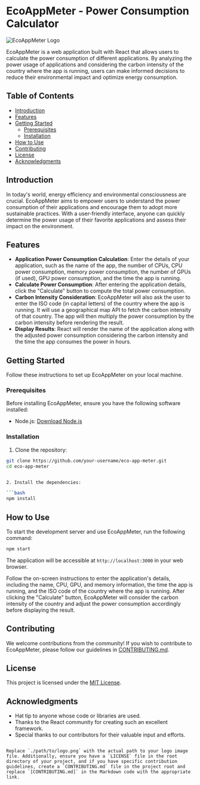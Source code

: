 # EcoAppMeter - Power Consumption Calculator

![EcoAppMeter Logo](./path/to/logo.png)

EcoAppMeter is a web application built with React that allows users to calculate the power consumption of different applications. By analyzing the power usage of applications and considering the carbon intensity of the country where the app is running, users can make informed decisions to reduce their environmental impact and optimize energy consumption.

## Table of Contents
- [Introduction](#introduction)
- [Features](#features)
- [Getting Started](#getting-started)
  - [Prerequisites](#prerequisites)
  - [Installation](#installation)
- [How to Use](#how-to-use)
- [Contributing](#contributing)
- [License](#license)
- [Acknowledgments](#acknowledgments)

## Introduction

In today's world, energy efficiency and environmental consciousness are crucial. EcoAppMeter aims to empower users to understand the power consumption of their applications and encourage them to adopt more sustainable practices. With a user-friendly interface, anyone can quickly determine the power usage of their favorite applications and assess their impact on the environment.

## Features

- **Application Power Consumption Calculation**: Enter the details of your application, such as the name of the app, the number of CPUs, CPU power consumption, memory power consumption, the number of GPUs (if used), GPU power consumption, and the time the app is running.
- **Calculate Power Consumption**: After entering the application details, click the "Calculate" button to compute the total power consumption.
- **Carbon Intensity Consideration**: EcoAppMeter will also ask the user to enter the ISO code (in capital letters) of the country where the app is running. It will use a geographical map API to fetch the carbon intensity of that country. The app will then multiply the power consumption by the carbon intensity before rendering the result.
- **Display Results**: React will render the name of the application along with the adjusted power consumption considering the carbon intensity and the time the app consumes the power in hours.

## Getting Started

Follow these instructions to set up EcoAppMeter on your local machine.

### Prerequisites

Before installing EcoAppMeter, ensure you have the following software installed:

- Node.js: [Download Node.js](https://nodejs.org)

### Installation

1. Clone the repository:

```bash
git clone https://github.com/your-username/eco-app-meter.git
cd eco-app-meter


2. Install the dependencies:

```bash
npm install
```

## How to Use

To start the development server and use EcoAppMeter, run the following command:

```bash
npm start
```

The application will be accessible at `http://localhost:3000` in your web browser.

Follow the on-screen instructions to enter the application's details, including the name, CPU, GPU, and memory information, the time the app is running, and the ISO code of the country where the app is running. After clicking the "Calculate" button, EcoAppMeter will consider the carbon intensity of the country and adjust the power consumption accordingly before displaying the result.

## Contributing

We welcome contributions from the community! If you wish to contribute to EcoAppMeter, please follow our guidelines in [CONTRIBUTING.md](./CONTRIBUTING.md).

## License

This project is licensed under the [MIT License](./LICENSE).

## Acknowledgments

- Hat tip to anyone whose code or libraries are used.
- Thanks to the React community for creating such an excellent framework.
- Special thanks to our contributors for their valuable input and efforts.
```

Replace `./path/to/logo.png` with the actual path to your logo image file. Additionally, ensure you have a `LICENSE` file in the root directory of your project, and if you have specific contribution guidelines, create a `CONTRIBUTING.md` file in the project root and replace `[CONTRIBUTING.md]` in the Markdown code with the appropriate link.